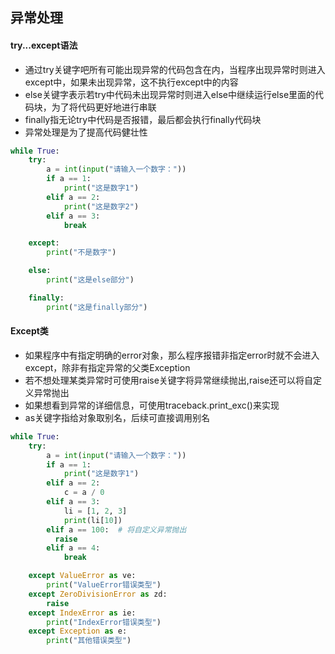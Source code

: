 ## 异常处理

#### try...except语法
 - 通过try关键字吧所有可能出现异常的代码包含在内，当程序出现异常时则进入except中，如果未出现异常，这不执行except中的内容
 - else关键字表示若try中代码未出现异常时则进入else中继续运行else里面的代码块，为了将代码更好地进行串联
 - finally指无论try中代码是否报错，最后都会执行finally代码块
 - 异常处理是为了提高代码健壮性

```py
while True:
    try:
        a = int(input("请输入一个数字："))
        if a == 1:
            print("这是数字1")
        elif a == 2:
            print("这是数字2")
        elif a == 3:
            break

    except:
        print("不是数字")

    else:
        print("这是else部分")

    finally:
        print("这是finally部分")
```

#### Except类

 - 如果程序中有指定明确的error对象，那么程序报错非指定error时就不会进入except，除非有指定异常的父类Exception
 - 若不想处理某类异常时可使用raise关键字将异常继续抛出,raise还可以将自定义异常抛出
 - 如果想看到异常的详细信息，可使用traceback.print_exc()来实现
 - as关键字指给对象取别名，后续可直接调用别名

```py
while True:
    try:
        a = int(input("请输入一个数字："))
        if a == 1:
            print("这是数字1")
        elif a == 2:
            c = a / 0
        elif a == 3:
            li = [1, 2, 3]
            print(li[10])
        elif a == 100:  # 将自定义异常抛出
          raise
        elif a == 4:
            break

    except ValueError as ve:
        print("ValueError错误类型")
    except ZeroDivisionError as zd:
        raise
    except IndexError as ie:
        print("IndexError错误类型")
    except Exception as e:
        print("其他错误类型")
```